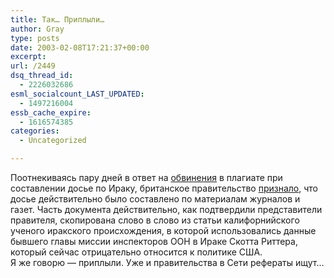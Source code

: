 ```yaml
---
title: Так… Приплыли…
author: Gray
type: posts
date: 2003-02-08T17:21:37+00:00
excerpt:
url: /2449
dsq_thread_id:
  - 2226032686
esml_socialcount_LAST_UPDATED:
  - 1497216004
essb_cache_expire:
  - 1616574385
categories:
  - Uncategorized

---
```








Поотнекиваясь пару дней в ответ на <a href="http://news.bbc.co.uk/hi/russian/news/newsid_2735000/2735445.stm" target="_blank">обвинения</a> в плагиате при составлении досье по Ираку, британское правительство <a href="http://www.timesonline.co.uk/article/0,,2-570248,00.html" target="_blank">признало</a>, что досье действительно было составлено по материалам журналов и газет. Часть документа действительно, как подтвердили представители правителя, скопирована слово в слово из статьи калифорнийского ученого иракского происхождения, в которой использовались данные бывшего главы миссии инспекторов ООН в Ираке Скотта Риттера, который сейчас отрицательно относится к политике США.  
Я же говорю &#8212; приплыли. Уже и правительства в Сети рефераты ищут&#8230;